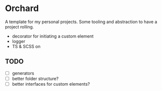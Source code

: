 # Orchard

A template for my personal projects. Some tooling and abstraction to have a project rolling.

- decorator for initiating a custom element
- logger
- TS & SCSS on

## TODO

- [ ] generators
- [ ] better folder structure?
- [ ] better interfaces for custom elements?
